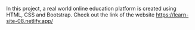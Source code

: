 In this project, a real world online education platform is created using HTML, CSS and Bootstrap. Check out the link of the website https://learn-site-08.netlify.app/
